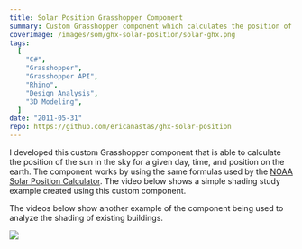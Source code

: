 ```yaml
---
title: Solar Position Grasshopper Component
summary: Custom Grasshopper component which calculates the position of the sun at a given latitude, longitude, and time
coverImage: /images/som/ghx-solar-position/solar-ghx.png
tags:
  [
    "C#",
    "Grasshopper",
    "Grasshopper API",
    "Rhino",
    "Design Analysis",
    "3D Modeling",
  ]
date: "2011-05-31"
repo: https://github.com/ericanastas/ghx-solar-position
---
```


I developed this custom Grasshopper component that is able to calculate the position of the sun in the sky for a given day, time, and position on the earth. The component works by using the same formulas used by the [NOAA Solar Position Calculator](http://www.esrl.noaa.gov/gmd/grad/solcalc/azel.html). The video below shows a simple shading study example created using this custom component.

The videos below show another example of the component being used to analyze the shading of existing buildings.

![](/images/som/ghx-solar-position/solar-calc-sample.png)
